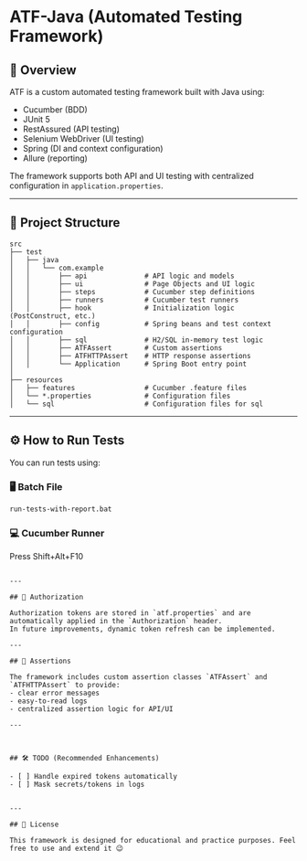 
# ATF-Java (Automated Testing Framework)

## 📌 Overview
ATF is a custom automated testing framework built with Java using:
- Cucumber (BDD)
- JUnit 5
- RestAssured (API testing)
- Selenium WebDriver (UI testing)
- Spring (DI and context configuration)
- Allure (reporting)

The framework supports both API and UI testing with centralized configuration in `application.properties`.

---

## 🚀 Project Structure

```text
src
├── test
│   ├── java
│   │   └── com.example
│   │       ├── api              # API logic and models
│   │       ├── ui               # Page Objects and UI logic
│   │       ├── steps            # Cucumber step definitions
│   │       ├── runners          # Cucumber test runners
│   │       ├── hook             # Initialization logic (PostConstruct, etc.)
│   │       ├── config           # Spring beans and test context configuration
│   │       ├── sql              # H2/SQL in-memory test logic
│   │       ├── ATFAssert        # Custom assertions
│   │       ├── ATFHTTPAssert    # HTTP response assertions
│   │       └── Application      # Spring Boot entry point
│
├── resources
│   ├── features                 # Cucumber .feature files
│   └── *.properties             # Configuration files
│   └── sql                      # Configuration files for sql
```

---

## ⚙️ How to Run Tests

You can run tests using:

### 🖥️ Batch File
```bash
run-tests-with-report.bat
```

### 💻 Cucumber Runner

Press Shift+Alt+F10 
```

---

## 🔐 Authorization

Authorization tokens are stored in `atf.properties` and are automatically applied in the `Authorization` header.  
In future improvements, dynamic token refresh can be implemented.

---

## 🧪 Assertions

The framework includes custom assertion classes `ATFAssert` and `ATFHTTPAssert` to provide:
- clear error messages
- easy-to-read logs
- centralized assertion logic for API/UI

---



## 🛠️ TODO (Recommended Enhancements)

- [ ] Handle expired tokens automatically
- [ ] Mask secrets/tokens in logs


---

## 📄 License

This framework is designed for educational and practice purposes. Feel free to use and extend it 😉
